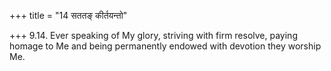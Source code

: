 +++
title = "14 सततङ् कीर्तयन्तो"

+++
9.14. Ever speaking of My glory, striving with firm resolve, paying
homage to Me and being permanently endowed with devotion they worship
Me.
